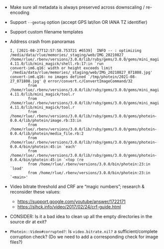 * Make sure all metadata is always preserved across downscaling / re-encoding

* Support `--geotag` option
  (accept GPS lat/lon OR IANA TZ identifier)

* Support custom filename templates

* Address crash from panoramas

  ```
  I, [2021-08-27T12:57:58.753721 #6539]  INFO -- : optimizing /media/data/rlue/memories/_staging/web/IMG_20210827_
  /home/rlue/.rbenv/versions/3.0.0/lib/ruby/gems/3.0.0/gems/mini_magick-4.11.0/lib/mini_magick/shell.rb:17:in `run
  convert-im6.q16: width or height exceeds limit `/media/data/rlue/memories/_staging/web/IMG_20210827_071808.jpg'
  convert-im6.q16: no images defined `/tmp/photein/2021-08-27_071808.jpg' @ error/convert.c/ConvertImageCommand/32
          from /home/rlue/.rbenv/versions/3.0.0/lib/ruby/gems/3.0.0/gems/mini_magick-4.11.0/lib/mini_magick/tool.r
          from /home/rlue/.rbenv/versions/3.0.0/lib/ruby/gems/3.0.0/gems/mini_magick-4.11.0/lib/mini_magick/tool.r
          from /home/rlue/.rbenv/versions/3.0.0/lib/ruby/gems/3.0.0/gems/photein-0.0.4/lib/photein/image.rb:33:in
          from /home/rlue/.rbenv/versions/3.0.0/lib/ruby/gems/3.0.0/gems/photein-0.0.4/lib/photein/media_file.rb:2
          from /home/rlue/.rbenv/versions/3.0.0/lib/ruby/gems/3.0.0/gems/photein-0.0.4/bin/photein:45:in `each'
          from /home/rlue/.rbenv/versions/3.0.0/lib/ruby/gems/3.0.0/gems/photein-0.0.4/bin/photein:45:in `<top (re
          from /home/rlue/.rbenv/versions/3.0.0/bin/photein:23:in `load'
          from /home/rlue/.rbenv/versions/3.0.0/bin/photein:23:in `<main>'
  ```

* Video bitrate threshold and CRF are “magic numbers”;
  research & reconsider these values:

  * <https://support.google.com/youtube/answer/1722171>
  * <https://slhck.info/video/2017/02/24/crf-guide.html>

* CONSIDER: Is it a bad idea to clean up all the empty directories in the
  source dir at exit?

* `Photein::Video#corrupted?`:
  Is `video.bitrate.nil?` a sufficient/complete corruption check?
  (Do we need to add a corresponding check for image files?)
